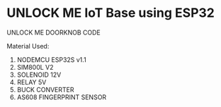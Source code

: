 # UNLOCK ME IoT Base using ESP32
UNLOCK ME DOORKNOB CODE


Material Used:
1. NODEMCU ESP32S v1.1
2. SIM800L V2
3. SOLENOID 12V
4. RELAY 5V
5. BUCK CONVERTER
6. AS608 FINGERPRINT SENSOR
